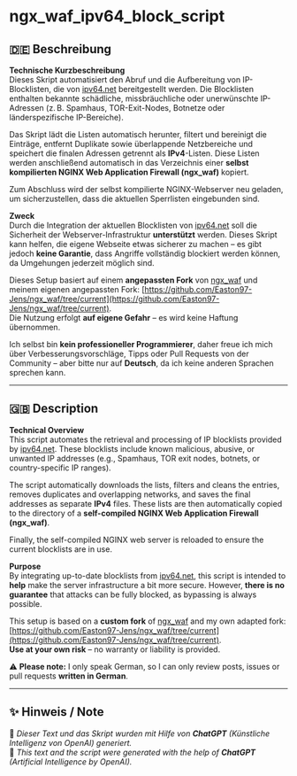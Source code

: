 # ngx_waf_ipv64_block_script

## 🇩🇪 Beschreibung

**Technische Kurzbeschreibung**  
Dieses Skript automatisiert den Abruf und die Aufbereitung von IP-Blocklisten, die von [ipv64.net](https://ipv64.net/) bereitgestellt werden. Die Blocklisten enthalten bekannte schädliche, missbräuchliche oder unerwünschte IP-Adressen (z. B. Spamhaus, TOR-Exit-Nodes, Botnetze oder länderspezifische IP-Bereiche).

Das Skript lädt die Listen automatisch herunter, filtert und bereinigt die Einträge, entfernt Duplikate sowie überlappende Netzbereiche und speichert die finalen Adressen getrennt als **IPv4**-Listen. Diese Listen werden anschließend automatisch in das Verzeichnis einer **selbst kompilierten NGINX Web Application Firewall (ngx_waf)** kopiert.

Zum Abschluss wird der selbst kompilierte NGINX-Webserver neu geladen, um sicherzustellen, dass die aktuellen Sperrlisten eingebunden sind.

**Zweck**  
Durch die Integration der aktuellen Blocklisten von [ipv64.net](https://ipv64.net/) soll die Sicherheit der Webserver-Infrastruktur **unterstützt** werden. Dieses Skript kann helfen, die eigene Webseite etwas sicherer zu machen – es gibt jedoch **keine Garantie**, dass Angriffe vollständig blockiert werden können, da Umgehungen jederzeit möglich sind.

Dieses Setup basiert auf einem **angepassten Fork** von [ngx_waf](https://github.com/ADD-SP/ngx_waf) und meinem eigenen angepassten Fork: [https://github.com/Easton97-Jens/ngx_waf/tree/current](https://github.com/Easton97-Jens/ngx_waf/tree/current).  
Die Nutzung erfolgt **auf eigene Gefahr** – es wird keine Haftung übernommen.

Ich selbst bin **kein professioneller Programmierer**, daher freue ich mich über Verbesserungsvorschläge, Tipps oder Pull Requests von der Community – aber bitte nur auf **Deutsch**, da ich keine anderen Sprachen sprechen kann.

---

## 🇬🇧 Description

**Technical Overview**  
This script automates the retrieval and processing of IP blocklists provided by [ipv64.net](https://ipv64.net/). These blocklists include known malicious, abusive, or unwanted IP addresses (e.g., Spamhaus, TOR exit nodes, botnets, or country-specific IP ranges).

The script automatically downloads the lists, filters and cleans the entries, removes duplicates and overlapping networks, and saves the final addresses as separate **IPv4** files. These lists are then automatically copied to the directory of a **self-compiled NGINX Web Application Firewall (ngx_waf)**.

Finally, the self-compiled NGINX web server is reloaded to ensure the current blocklists are in use.

**Purpose**  
By integrating up-to-date blocklists from [ipv64.net](https://ipv64.net/), this script is intended to **help** make the server infrastructure a bit more secure. However, **there is no guarantee** that attacks can be fully blocked, as bypassing is always possible.

This setup is based on a **custom fork** of [ngx_waf](https://github.com/ADD-SP/ngx_waf) and my own adapted fork: [https://github.com/Easton97-Jens/ngx_waf/tree/current](https://github.com/Easton97-Jens/ngx_waf/tree/current).  
**Use at your own risk** – no warranty or liability is provided.

⚠️ **Please note:** I only speak German, so I can only review posts, issues or pull requests **written in German**.

---

## ✨ Hinweis / Note

📌 *Dieser Text und das Skript wurden mit Hilfe von **ChatGPT** (Künstliche Intelligenz von OpenAI) generiert.*  
📌 *This text and the script were generated with the help of **ChatGPT** (Artificial Intelligence by OpenAI).*

